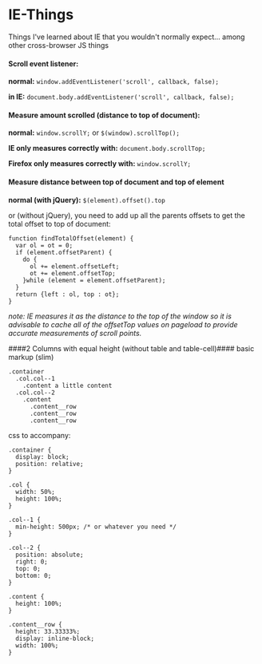 # IE-Things
Things I've learned about IE that you wouldn't normally expect... among other cross-browser JS things

#### Scroll event listener:
**normal:**
  `window.addEventListener('scroll', callback, false);`

**in IE:**
  `document.body.addEventListener('scroll', callback, false);`
  

#### Measure amount scrolled (distance to top of document):
**normal:**
  `window.scrollY;`
  or
  `$(window).scrollTop();`
  
**IE only measures correctly with:**
  `document.body.scrollTop;`
  
**Firefox only measures correctly with:**
  `window.scrollY;`


#### Measure distance between top of document and top of element
**normal (with jQuery):**
`$(element).offset().top`

or (without jQuery), you need to add up all the parents offsets to get the total offset to top of document:
```
function findTotalOffset(element) {
  var ol = ot = 0;
  if (element.offsetParent) {
    do {
      ol += element.offsetLeft;
      ot += element.offsetTop;
    }while (element = element.offsetParent);
  }
  return {left : ol, top : ot};
}
```
_note: IE measures it as the distance to the top of the window so it is advisable to cache all of the offsetTop values on pageload to provide accurate measurements of scroll points._

####2 Columns with equal height (without table and table-cell)####
basic markup (slim)
```
.container
  .col.col--1
    .content a little content
  .col.col--2
    .content
      .content__row
      .content__row
      .content__row
```

css to accompany:
```
.container {
  display: block;
  position: relative;
}

.col {
  width: 50%;
  height: 100%;
}

.col--1 {
  min-height: 500px; /* or whatever you need */
}

.col--2 {
  position: absolute;
  right: 0;
  top: 0;
  bottom: 0;
}

.content {
  height: 100%;
}

.content__row {
  height: 33.33333%;
  display: inline-block;
  width: 100%;
}
```
